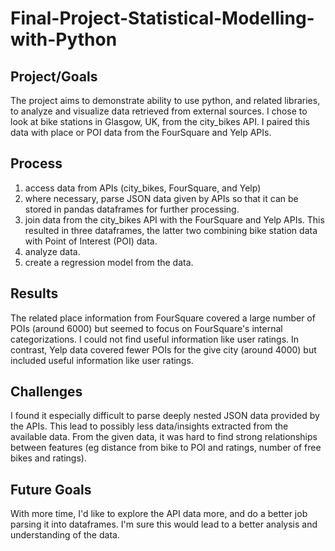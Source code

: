 # Final-Project-Statistical-Modelling-with-Python

## Project/Goals
The project aims to demonstrate ability to use python, and related libraries, to analyze and visualize data retrieved from external sources. I chose to look at bike stations in Glasgow, UK, from the city_bikes API. I paired this data with place or POI data from the FourSquare and Yelp APIs.

## Process
1. access data from APIs (city_bikes, FourSquare, and Yelp)
2. where necessary, parse JSON data given by APIs so that it can be stored in pandas dataframes for further processing.
3.  join data from the city_bikes API with the FourSquare and Yelp APIs. This resulted in three dataframes, the latter two combining bike station data with Point of Interest (POI) data.
4. analyze data.
5. create a regression model from the data.

## Results
The related place information from FourSquare covered a large number of POIs (around 6000) but seemed to focus on FourSquare's internal categorizations. I could not find useful information like user ratings. In contrast, Yelp data covered fewer POIs for the give city (around 4000) but included useful information like user ratings. 

## Challenges 
I found it especially difficult to parse deeply nested JSON data provided by the APIs. This lead to possibly less data/insights extracted from the available data. From the given data, it was hard to find strong relationships between features (eg distance from bike to POI and ratings, number of free bikes and ratings). 

## Future Goals
With more time, I'd like to explore the API data more, and do a better job parsing it into dataframes. I'm sure this would lead to a better analysis and understanding of the data.
